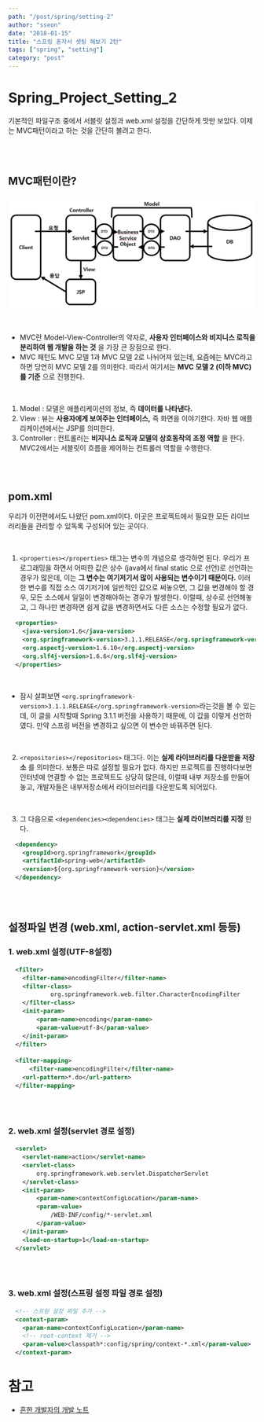 ```yaml
---
path: "/post/spring/setting-2"
author: "sseon"
date: "2018-01-15"
title: "스프링 혼자서 셋팅 해보기 2탄"
tags: ["spring", "setting"]
category: "post"
---
```


# **Spring_Project_Setting_2**

기본적인 파일구조 중에서 서블릿 설정과 web.xml 설정을 간단하게 맛만 보았다. 이제는 MVC패턴이라고 하는 것을 간단히 볼려고 한다.

<br>
<br>

## MVC패턴이란?

![mvc패턴 그림](https://raw.githubusercontent.com/SeonHyungJo/SeonHyungJo.github.io/2ef6a726552cbc76d913466def8fe6bdbcbc07f9/assets/img/spring/MVCPattern.JPG)

<br>

- MVC란 Model-View-Controller의 약자로, **사용자 인터페이스와 비지니스 로직을 분리하여 웹 개발을 하는 것** 을 가장 큰 장점으로 한다.
- MVC 패턴도 MVC 모델 1과 MVC 모델 2로 나뉘어져 있는데, 요즘에는 MVC라고 하면 당연히 MVC 모델 2를 의미한다. 따라서 여기서는 **MVC 모델 2 (이하 MVC)를 기준** 으로 진행한다.

<br>

1. Model : 모델은 애플리케이션의 정보, 즉 **데이터를 나타낸다.**
2. View : 뷰는 **사용자에게 보여주는 인터페이스,** 즉 화면을 이야기한다. 자바 웹 애플리케이션에서는 JSP를 의미한다.
3. Controller : 컨트롤러는 **비지니스 로직과 모델의 상호동작의 조정 역할** 을 한다. MVC2에서는 서블릿이 흐름을 제어하는 컨트롤러 역할을 수행한다.

<br>
<br>

## pom.xml

우리가 이전편에서도 나왔던 pom.xml이다. 이곳은 프로젝트에서 필요한 모든 라이브러리들을 관리할 수 있독록 구성되어 있는 곳이다.

<br>

1. `<properties></properties>` 태그는 변수의 개념으로 생각하면 된다. 우리가 프로그래밍을 하면서 어떠한 값은 상수 (java에서 final static 으로 선언)로 선언하는 경우가 많은데, 이는 **그 변수는 여기저기서 많이 사용되는 변수이기 때문이다.** 이러한 변수를 직접 소스 여기저기에 일반적인 값으로 써놓으면, 그 값을 변경해야 할 경우, 모든 소스에서 일일이 변경해야하는 경우가 발생한다. 이럴때, 상수로 선언해놓고, 그 하나만 변경하면 쉽게 값을 변경하면서도 다른 소스는 수정할 필요가 없다.

```xml
  <properties>
    <java-version>1.6</java-version>
    <org.springframework-version>3.1.1.RELEASE</org.springframework-version>
    <org.aspectj-version>1.6.10</org.aspectj-version>
    <org.slf4j-version>1.6.6</org.slf4j-version>
  </properties>
```

<br>

- 잠시 살펴보면 `<org.springframework-version>3.1.1.RELEASE</org.springframework-version>`라는것을 볼 수 있는데, 이 글을 시작할때 Spring 3.1.1 버전을 사용하기 때문에, 이 값을 이렇게 선언하였다. 만약 스프링 버전을 변경하고 싶으면 이 변수만 바꿔주면 된다.
<br>

2. `<repositories></repositories>` 태그다. 이는 **실제 라이브러리를 다운받을 저장소** 를 의미한다. 보통은 따로 설정할 필요가 없다. 하지만 프로젝트를 진행하다보면 인터넷에 연결할 수 없는 프로젝트도 상당히 많은데, 이럴때 내부 저장소를 만들어놓고, 개발자들은 내부저장소에서 라이브러리를 다운받도록 되어있다.
<br>

3. 그 다음으로 `<dependencies><dependencies>` 태그는 **실제 라이브러리를 지정** 한다.

```xml
  <dependency>
    <groupId>org.springframework</groupId>
    <artifactId>spring-web</artifactId>
    <version>${org.springframework-version}</version>
  </dependency>
```

<br>
<br>

## 설정파일 변경 (web.xml, action-servlet.xml 등등)

### 1. web.xml 설정(UTF-8설정)

```xml
  <filter>
    <filter-name>encodingFilter</filter-name>
    <filter-class>
            org.springframework.web.filter.CharacterEncodingFilter
    </filter-class>
    <init-param>
        <param-name>encoding</param-name>
        <param-value>utf-8</param-value>
    </init-param>
  </filter>

  <filter-mapping>
      <filter-name>encodingFilter</filter-name>
    <url-pattern>*.do</url-pattern>
  </filter-mapping>
```

<br>
<br>

### 2. web.xml 설정(servlet 경로 설정)

```xml
  <servlet>
    <servlet-name>action</servlet-name>
    <servlet-class>
        org.springframework.web.servlet.DispatcherServlet
    </servlet-class>
    <init-param>
        <param-name>contextConfigLocation</param-name>
        <param-value>
            /WEB-INF/config/*-servlet.xml
        </param-value>
    </init-param>
    <load-on-startup>1</load-on-startup>
  </servlet>
```

<br>
<br>

### 3. web.xml 설정(스프링 설정 파일 경로 설정)

```xml
  <!-- 스프링 설정 파일 추가 -->
  <context-param>
    <param-name>contextConfigLocation</param-name>
    <!-- root-context 제거 -->
    <param-value>classpath*:config/spring/context-*.xml</param-value>
  </context-param>
```

# 참고

- [흔한 개발자의  개발 노트](http://addio3305.tistory.com/41?category=772645)
